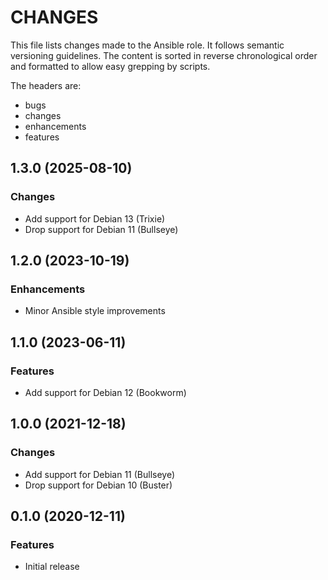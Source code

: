 # CHANGES

This file lists changes made to the Ansible role. It follows semantic versioning
guidelines. The content is sorted in reverse chronological order and formatted
to allow easy grepping by scripts.

The headers are:
- bugs
- changes
- enhancements
- features

## 1.3.0 (2025-08-10)

### Changes

- Add support for Debian 13 (Trixie)
- Drop support for Debian 11 (Bullseye)

## 1.2.0 (2023-10-19)

### Enhancements

- Minor Ansible style improvements

## 1.1.0 (2023-06-11)

### Features

- Add support for Debian 12 (Bookworm)

## 1.0.0 (2021-12-18)

### Changes

- Add support for Debian 11 (Bullseye)
- Drop support for Debian 10 (Buster)

## 0.1.0 (2020-12-11)

### Features

- Initial release
